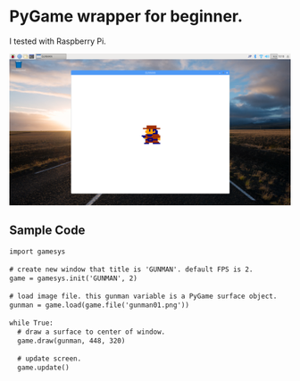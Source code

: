 # PyGame wrapper for beginner.

I tested with Raspberry Pi.

![screenshot.png](screenshot.png)

## Sample Code

```
import gamesys

# create new window that title is 'GUNMAN'. default FPS is 2.
game = gamesys.init('GUNMAN', 2)

# load image file. this gunman variable is a PyGame surface object.
gunman = game.load(game.file('gunman01.png'))

while True:
  # draw a surface to center of window.
  game.draw(gunman, 448, 320)

  # update screen.
  game.update()
```
